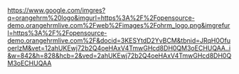 https://www.google.com/imgres?q=orangehrm%20logo&imgurl=https%3A%2F%2Fopensource-demo.orangehrmlive.com%2Fweb%2Fimages%2Fohrm_logo.png&imgrefurl=https%3A%2F%2Fopensource-demo.orangehrmlive.com%2F&docid=3KESYtdD2YvBCM&tbnid=JRqH0OfuoerlzM&vet=12ahUKEwj72b2Q4oeHAxV4TmwGHcd8DH0QM3oECHUQAA..i&w=842&h=828&hcb=2&ved=2ahUKEwj72b2Q4oeHAxV4TmwGHcd8DH0QM3oECHUQAA
